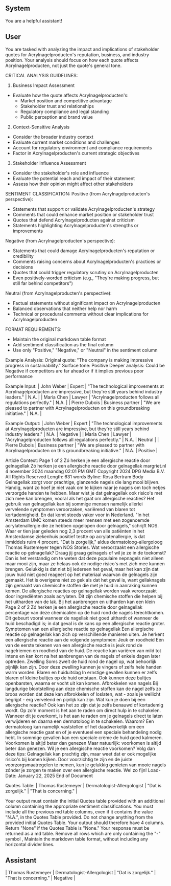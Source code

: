 ## System

You are a helpful assistant!

## User


You are tasked with analyzing the impact and implications of stakeholder quotes for Acrylnagelproducten's reputation, business, and industry position. Your analysis should focus on how each quote affects Acrylnagelproducten, not just the quote's general tone.

CRITICAL ANALYSIS GUIDELINES:
1. Business Impact Assessment
- Evaluate how the quote affects Acrylnagelproducten's:
  * Market position and competitive advantage
  * Stakeholder trust and relationships
  * Regulatory compliance and legal standing
  * Public perception and brand value

2. Context-Sensitive Analysis
- Consider the broader industry context
- Evaluate current market conditions and challenges
- Account for regulatory environment and compliance requirements
- Factor in Acrylnagelproducten's current strategic objectives

3. Stakeholder Influence Assessment
- Consider the stakeholder's role and influence
- Evaluate the potential reach and impact of their statement
- Assess how their opinion might affect other stakeholders

SENTIMENT CLASSIFICATION:
Positive (from Acrylnagelproducten's perspective):
- Statements that support or validate Acrylnagelproducten's strategy
- Comments that could enhance market position or stakeholder trust
- Quotes that defend Acrylnagelproducten against criticism
- Statements highlighting Acrylnagelproducten's strengths or improvements

Negative (from Acrylnagelproducten's perspective):
- Statements that could damage Acrylnagelproducten's reputation or credibility
- Comments raising concerns about Acrylnagelproducten's practices or decisions
- Quotes that could trigger regulatory scrutiny on Acrylnagelproducten
- Even positively-worded criticism (e.g., "They're making progress, but still far behind competitors")

Neutral (from Acrylnagelproducten's perspective):
- Factual statements without significant impact on Acrylnagelproducten
- Balanced observations that neither help nor harm
- Technical or procedural comments without clear implications for Acrylnagelproducten

FORMAT REQUIREMENTS:
- Maintain the original markdown table format
- Add sentiment classification as the final column
- Use only "Positive," "Negative," or "Neutral" in the sentiment column

Example Analysis:
Original quote: "The company is making impressive progress in sustainability."
Surface tone: Positive
Deeper analysis: Could be Negative if competitors are far ahead or if it implies previous poor performance

Example Input:
| John Weber | Expert | "The technological improvements at Acrylnagelproducten are impressive, but they're still years behind industry leaders." | N.A. |
| Maria Chen | Lawyer | "Acrylnagelproducten follows all regulations perfectly." | N.A. |
| Pierre Dubois | Business partner | "We are pleased to partner with Acrylnagelproducten on this groundbreaking initiative." | N.A. |

Example Output:
| John Weber | Expert | "The technological improvements at Acrylnagelproducten are impressive, but they're still years behind industry leaders." | N.A. | Negative |
| Maria Chen | Lawyer | "Acrylnagelproducten follows all regulations perfectly." | N.A. | Neutral |
| Pierre Dubois | Business partner | "We are pleased to partner with Acrylnagelproducten on this groundbreaking initiative." | N.A. | Positive |

Article Context:
Page 1 of 2
Zó herken je een allergische reactie door gelnagellak
Zó herken je een allergische reactie door gelnagellak
margriet.nl
4 november 2024 maandag 02:01 PM GMT
Copyright 2024 DPG Media B.V. All Rights Reserved
Length: 631 words
Byline: Rosa Bertram
Body
Gelnagellak zorgt voor prachtige, glanzende nagels die lang mooi blijven. Handig, want zo hoef je niet vaak om te 
kijken naar je nagels om toch netjes verzorgde handen te hebben. Maar wist je dat gelnagellak ook risico's met 
zich mee kan brengen, vooral als het gaat om allergische reacties?
Het gebruik van gelnagellak kan bij sommige mensen namelijk allerlei vervelende symptomen veroorzaken, 
variërend van blaren tot kortademigheid. En dat komt steeds vaker voor in Nederland. "In het Amsterdam UMC 
komen steeds meer mensen met een zogenoemde acrylatenallergie die ze hebben opgelopen door gelnagels," 
schrijft NOS.
Waar er tien jaar geleden nog 2,3 procent van alle patiënten in het Amsterdamse ziekenhuis positief testte op 
acrylatenallergie, is dat inmiddels ruim 4 procent. "Dat is zorgelijk," aldus dermatoloog-allergoloog Thomas 
Rustemeyer tegen NOS Stories.
Wat veroorzaakt een allergische reactie op gelnagellak?
Draag jij graag gelnagels of wil je ze in de toekomst? Dan is het verstandig om te weten dat deze populaire 
nepnagels niet alleen maar mooi zijn, maar ze helaas ook de nodige risico's met zich mee kunnen brengen.
Gelukkig is dat niet bij iedereen het geval, maar het kan zijn dat jouw huid niet goed reageert op het materiaal 
waarvan de gelnagels zijn gemaakt. Het is overigens niet zo gek als dat het geval is, want gellaknagels zijn 
gemaakt van chemische stoffen die met je huid in aanraking kunnen komen.
De allergische reacties op gelnagellak worden vaak veroorzaakt door ingrediënten zoals acrylaten. Dit zijn 
chemische stoffen die helpen bij het uitharden van de lak. Bij het aanbrengen en uitharden kan een klein 
Page 2 of 2
Zó herken je een allergische reactie door gelnagellak
percentage van deze chemicaliën op de huid rond de nagels terechtkomen. Dit gebeurt vooral wanneer de 
nagellak niet goed uithardt of wanneer de huid beschadigd is; in dat geval is de kans op een allergische reactie 
groter.
Symptomen van een allergische reactie op gelnagellak
Een allergische reactie op gelnagellak kan zich op verschillende manieren uiten. Je herkent een allergische 
reactie aan de volgende symptomen:
Jeuk en roodheid
Eén van de eerste tekenen van een allergische reactie is jeuk rond de nagelriemen en roodheid van de huid. De 
reactie kan variëren van mild tot intens en kan kort na het aanbrengen van de nagels of enkele dagen later 
optreden.
Zwelling
Soms zwelt de huid rond de nagel op, wat behoorlijk pijnlijk kan zijn. Door deze zwelling kunnen je vingers of zelfs 
hele handen warm worden.
Blaren en huiduitslag
In ernstige gevallen kunnen er zelfs blaren of kleine bultjes op de huid ontstaan. Ook kunnen deze bultjes 
openbarsten, waarna er vocht uit kan komen.
Afbrokkelen van nagels
Bij langdurige blootstelling aan deze chemische stoffen kan de nagel zelfs zo broos worden dat deze kan 
afbrokkelen of loslaten, wat - zoals je wellicht begrijpt - erg vervelend en pijnlijk kan zijn.
Wat kun je doen bij een allergische reactie?
Ook kan het zo zijn dat je zelfs benauwd of kortademig wordt. Op zo'n moment is het aan te raden om direct hulp in 
te schakelen. Wanneer dit je overkomt, is het aan te raden om je gelnagels direct te laten verwijderen en daarna 
een dermatoloog in te schakelen. Waarom?
Een dermatoloog kan namelijk vaststellen of het daadwerkelijk om een allergische reactie gaat en of je eventueel 
een speciale behandeling nodig hebt. In sommige gevallen kan een speciale crème de huid goed kalmeren.
Voorkomen is altijd beter dan genezen
Maar natuurlijk: voorkomen is altijd beter dan genezen. Wil je een allergische reactie voorkomen? Volg dan deze 
tips:
Gelnagellak kan prachtig zijn, maar weet dat er ook mogelijke risico's bij komen kijken. Door voorzichtig te zijn en 
de juiste voorzorgsmaatregelen te nemen, kun je gelukkig genieten van mooie nagels zónder je zorgen te maken 
over een allergische reactie. Wel zo fijn!
Load-Date: January 22, 2025
End of Document

Quotes Table:
| Thomas Rustemeyer | Dermatologist-Allergologist | "Dat is zorgelijk." | "That is concerning." |

Your output must contain the initial Quotes table provided with an additional column containing the appropriate sentiment classifications. You must include all the previous md table columns, even if it contains the value "N.A.", in the Quotes Table provided. Do not change anything from the provided initial Quotes Table. Your output should therefore have 4 columns. Return "None" if the Quotes Table is "None." Your response must be returned as a md table. Remove all rows which are only containing the "-" symbol , Maintain the markdown table format, without including any horizontal divider lines.
        

## Assistant

| Thomas Rustemeyer | Dermatologist-Allergologist | "Dat is zorgelijk." | "That is concerning." | Negative |

